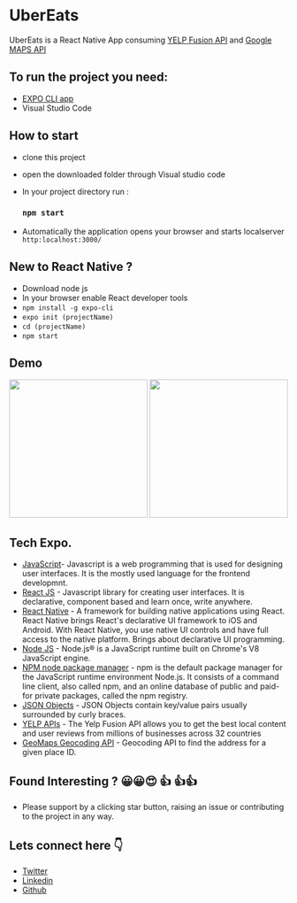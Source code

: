 
# UberEats
UberEats is a React Native App consuming [YELP Fusion API](https://www.yelp.com/fusion) and [Google MAPS API](https://developers.google.com/maps/documentation/places/web-service/autocomplete)

## To run the project you need:
   - [EXPO CLI app](https://play.google.com/store/apps/details?id=host.exp.exponent&hl=en&gl=US)
   - Visual Studio Code

## How to start
- clone this project
- open the downloaded folder through Visual studio code
- In your project directory run : 
    ###  `npm start`
    
- Automatically the application opens your browser and starts localserver `http:localhost:3000/`

## New to React Native ?
- Download node js
- In your browser enable React developer tools
- `npm install -g expo-cli`
- `expo init (projectName)`
- `cd (projectName)`
- `npm start`

## Demo
<img src="screenshots/splash.png" width="250"/> 
<img src="screenshots/auth.png" width="250"/>



## Tech Expo.
- [JavaScript](https://developer.mozilla.org/en-US/docs/Web/JavaScript)- Javascript is a web programming that is used for designing user interfaces. It is the mostly used language for the frontend developmnt.
- [React JS](https://reactjs.org) - Javascript library for creating user interfaces. It is declarative, component based and learn once, write anywhere.
- [React Native](https://reactnative.dev/) - A framework for building native applications using React. React Native brings React's declarative UI framework to iOS and Android. With React Native, you use native UI controls and have full access to the native platform. Brings about declarative UI programming.
- [Node JS](https://nodejs.org) - Node.js® is a JavaScript runtime built on Chrome's V8 JavaScript engine.
- [NPM node package manager](https://www.npmjs.com/) - npm is the default package manager for the JavaScript runtime environment Node.js. It consists of a command line client, also called npm, and an online database of public and paid-for private packages, called the npm registry.
- [JSON Objects](https://www.w3schools.com/js/js_json_objects.asp) - JSON Objects contain key/value pairs usually surrounded by curly braces.
- [YELP APIs](https://fusion.yelp.com/) - The Yelp Fusion API allows you to get the best local content and user reviews from millions of businesses across 32 countries
- [GeoMaps Geocoding API](https://developers.google.com/maps/documentation/geocoding/overview) - Geocoding API to find the address for a given place ID.

## Found Interesting ? 😀😀😍 👍 👍👍
- Please support by a clicking star button, raising an issue or contributing to the project in any way.

 ## Lets connect here 👇
 - [Twitter](https://twitter.com/_stephenmuindi)
 - [Linkedin](https://www.linkedin.com/in/stephen-muindi-3a31741a0/)
 - [Github](https://github.com/MuindiStephen)
